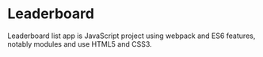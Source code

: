 # Leaderboard
 Leaderboard list app is JavaScript project using webpack and ES6 features, notably modules and use HTML5 and CSS3.
